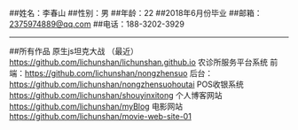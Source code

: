 ##姓名：李春山
##性别：男
##年龄：22
##2018年6月份毕业
##邮箱：2375974889@qq.com
##电话：188-3202-3929
***

##所有作品
原生js坦克大战 （最近）https://github.com/lichunshan/lichunshan.github.io
农诊所服务平台系统
前端：https://github.com/lichunshan/nongzhensuo
后台：https://github.com/lichunshan/nongzhensuohoutai
POS收银系统 https://github.com/lichunshan/shouyinxitong
个人博客网站 https://github.com/lichunshan/myBlog
电影网站 https://github.com/lichunshan/movie-web-site-01




